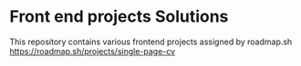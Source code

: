 # Front end projects Solutions 
This repository contains various frontend projects assigned by roadmap.sh 
https://roadmap.sh/projects/single-page-cv
